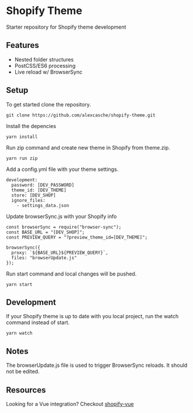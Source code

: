 # Shopify Theme

Starter repository for Shopify theme development

## Features

- Nested folder structures
- PostCSS/ES6 processing
- Live reload w/ BrowserSync

## Setup

To get started clone the repository.

```
git clone https://github.com/alexcasche/shopify-theme.git
```

Install the depencies

```
yarn install
```

Run zip command and create new theme in Shopify from theme.zip.

```
yarn run zip
```

Add a config.yml file with your theme settings.

```
development:
  password: [DEV_PASSWORD]
  theme_id: [DEV_THEME]
  store: [DEV_SHOP]
  ignore_files:
    - settings_data.json
```

Update browserSync.js with your Shopify info

```
const browserSync = require("browser-sync");
const BASE_URL = "[DEV_SHOP]";
const PREVIEW_QUERY = "?preview_theme_id=[DEV_THEME]";

browserSync({
  proxy: `${BASE_URL}${PREVIEW_QUERY}`,
  files: "browserUpdate.js"
});
```

Run start command and local changes will be pushed.

```
yarn start
```

## Development

If your Shopify theme is up to date with you local project, run the watch command instead of start.

```
yarn watch
```

## Notes

The browserUpdate.js file is used to trigger BrowserSync reloads. It should not be edited.

## Resources

Looking for a Vue integration? Checkout [shopify-vue](https://github.com/alexcasche/shopify-vue)
